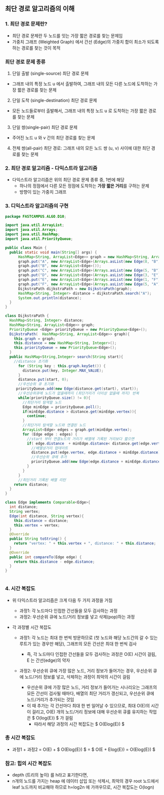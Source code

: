## 최단 경로 알고리즘의 이해

### 1. 최단 경로 문제란?
- 최단 경로 문제란 두 노드를 잇는 가장 짧은 경로를 찾는 문제임
- 가중치 그래프 (Weighted Graph) 에서 간선 (Edge)의 가중치 합이 최소가 되도록 하는 경로를 찾는 것이 목적

### 최단 경로 문제 종류
1. 단일 출발 (single-source) 최단 경로 문제
  - 그래프 내의 특정 노드 u 에서 출발하여, 그래프 내의 모든 다른 노드에 도착하는 가장 짧은 경로를 찾는 문제
2. 단일 도착 (single-destination) 최단 경로 문제
  - 모든 노드들로부터 출발해서, 그래프 내의 특정 노드 u 로 도착하는 가장 짧은 경로를 찾는 문제
3. 단일 쌍(single-pair) 최단 경로 문제
  - 주어진 노드 u 와 v 간의 최단 경로를 찾는 문제
4. 전체 쌍(all-pair) 최단 경로: 그래프 내의 모든 노드 쌍 (u, v) 사이에 대한 최단 경로를 찾는 문제

### 2. 최단 경로 알고리즘 - 다익스트라 알고리즘
- 다익스트라 알고리즘은 위의 최단 경로 문제 종류 중, 1번에 해당
  - 하나의 정점에서 다른 모든 정점에 도착하는 **가장 짧은 거리**를 구하는 문제
  - 방향이 있는 가중치 그래프

### 3. 디익스트라 알고리즘의 구현 
```java
package FASTCAMPUS.ALGO.D10;

import java.util.ArrayList;
import java.util.Arrays;
import java.util.HashMap;
import java.util.PriorityQueue;

public class Main {
  public static void main(String[] args) {
      HashMap<String, ArrayList<Edge>> graph = new HashMap<String, ArrayList<Edge>>();
      graph.put("A", new ArrayList<Edge>(Arrays.asList(new Edge(8, "B"), new Edge(1, "C"), new Edge(2, "D"))));
      graph.put("B", new ArrayList<Edge>());
      graph.put("C", new ArrayList<Edge>(Arrays.asList(new Edge(5, "B"), new Edge(2, "D"))));
      graph.put("D", new ArrayList<Edge>(Arrays.asList(new Edge(3, "E"), new Edge(5, "F"))));
      graph.put("E", new ArrayList<Edge>(Arrays.asList(new Edge(1, "F"))));
      graph.put("F", new ArrayList<Edge>(Arrays.asList(new Edge(5, "A"))));
      DijkstraPath dijkstraPath = new DijkstraPath(graph);
      HashMap<String, Integer> distance = dijkstraPath.search("A");
      System.out.println(distance);
  }
}

class DijkstraPath {
  HashMap<String, Integer> distance;
  HashMap<String, ArrayList<Edge>> graph;
  PriorityQueue <Edge> priorityQueue = new PriorityQueue<Edge>();
  DijkstraPath(  HashMap<String, ArrayList<Edge>> graph){
    this.graph = graph;
    this.distance = new HashMap<String, Integer>();
    this.priorityQueue = new PriorityQueue<Edge>();
  }
  public HashMap<String,Integer> search(String start){
    //distance 초기화
      for (String key : this.graph.keySet()) {
        distance.put(key, Integer.MAX_VALUE);
      }
      distance.put(start, 0);
      //우선순위 큐 초기화
     priorityQueue.add(new Edge(distance.get(start), start));
      //우선순위큐에 노드가 없을때까지 (최단거리가 더이상 없을때 까지) 반복
      while(priorityQueue.size() != 0){
        //최단거리 탐색할 노드
        Edge minEdge = priorityQueue.poll();
        if(minEdge.distance > distance.get(minEdge.vertex)){
          continue;
        }
        //최단거리 탐색할 노드와 연결된 노드 
        ArrayList<Edge> edges = graph.get(minEdge.vertex);
        for (Edge edge : edges) {
          //start 부터 연결노드의 거리가 배열에 기록된 거리보다 짧으면
          if( edge.distance  + minEdge.distance< distance.get(edge.vertex)){
            //배열상거리 업데이트
            distance.put(edge.vertex, edge.distance + minEdge.distance);
            //우선순위 큐에 추가
            priorityQueue.add(new Edge(edge.distance + minEdge.distance, edge.vertex));
          }
        }
      }
      //최단거리 기록된 배열 리턴 
    return distance;
  }
}

class Edge implements Comparable<Edge>{
  int distance;
  String vertex; 
  Edge(int distance, String vertex){
    this.distance = distance;
    this.vertex = vertex;
  }
  @Override
  public String toString() {
    return "vertex: " + this.vertex + ", distance: " + this.distance;  
  }
  @Override
  public int compareTo(Edge edge) {
    return this.distance - edge.distance;
  }
}


```
```javascript

```
### 4. 시간 복잡도
- 위 다익스트라 알고리즘은 크게 다음 두 가지 과정을 거침
  - 과정1: 각 노드마다 인접한 간선들을 모두 검사하는 과정
  - 과정2: 우선순위 큐에 노드/거리 정보를 넣고 삭제(pop)하는 과정
  
- 각 과정별 시간 복잡도
  - 과정1: 각 노드는 최대 한 번씩 방문하므로 (첫 노드와 해당 노드간의 갈 수 있는 루트가 있는 경우만 해당), 그래프의 모든 간선은 최대 한 번씩 검사
    - 즉, 각 노드마다 인접한 간선들을 모두 검사하는 과정은 O(E) 시간이 걸림, E 는 간선(edge)의 약자

  - 과정2: 우선순위 큐에 가장 많은 노드, 거리 정보가 들어가는 경우, 우선순위 큐에 노드/거리 정보를 넣고, 삭제하는 과정이 최악의 시간이 걸림
    - 우선순위 큐에 가장 많은 노드, 거리 정보가 들어가는 시나리오는 그래프의 모든 간선이 검사될 때마다, 배열의 최단 거리가 갱신되고, 우선순위 큐에 노드/거리가 추가되는 것임
    - 이 때 추가는 각 간선마다 최대 한 번 일어날 수 있으므로, 최대 O(E)의 시간이 걸리고, O(E) 개의 노드/거리 정보에 대해 우선순위 큐를 유지하는 작업은 $ O(log{E}) $ 가 걸림
      - 따라서 해당 과정의 시간 복잡도는 $ O(Elog{E}) $ 
    
### 총 시간 복잡도
  - 과정1 + 과정2 = O(E) + $ O(Elog{E}) $  = $ O(E + Elog{E}) = O(Elog{E}) $
  
### 참고: 힙의 시간 복잡도
- depth (트리의 높이) 를 h라고 표기한다면,
- n개의 노드를 가지는 heap 에 데이터 삽입 또는 삭제시, 최악의 경우 root 노드에서 leaf 노드까지 비교해야 하므로  h=log2n  에 가까우므로, 시간 복잡도는  O(logn)